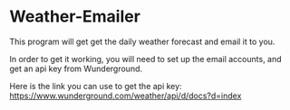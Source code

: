 # Weather-Emailer
This program will get get the daily weather forecast and email it to you. 

In order to get it working, you will need to set up the email accounts, and get an api key from Wunderground. 

Here is the link you can use to get the api key: https://www.wunderground.com/weather/api/d/docs?d=index

